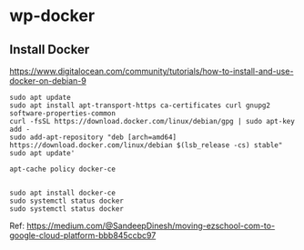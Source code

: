 # wp-docker

## Install Docker

https://www.digitalocean.com/community/tutorials/how-to-install-and-use-docker-on-debian-9

```
sudo apt update
sudo apt install apt-transport-https ca-certificates curl gnupg2 software-properties-common
curl -fsSL https://download.docker.com/linux/debian/gpg | sudo apt-key add -
sudo add-apt-repository "deb [arch=amd64] https://download.docker.com/linux/debian $(lsb_release -cs) stable"
sudo apt update'

apt-cache policy docker-ce


sudo apt install docker-ce
sudo systemctl status docker
sudo systemctl status docker
```

Ref:
https://medium.com/@SandeepDinesh/moving-ezschool-com-to-google-cloud-platform-bbb845ccbc97
